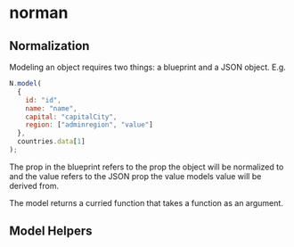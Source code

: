 # norman

## Normalization
Modeling an object requires two things: a blueprint and a JSON object. E.g.

```javascript
N.model(
  {
    id: "id",
    name: "name",
    capital: "capitalCity",
    region: ["adminregion", "value"]
  },
  countries.data[1]
);
```

The prop in the blueprint refers to the prop the object will be normalized to and the value refers to the JSON prop the value models value will be derived from.

The model returns a curried function that takes a function as an argument. 

## Model Helpers

